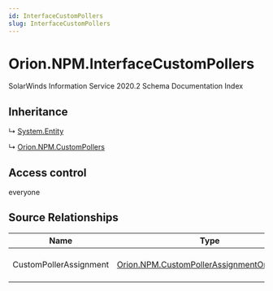 ```yaml
---
id: InterfaceCustomPollers
slug: InterfaceCustomPollers
---
```


# Orion.NPM.InterfaceCustomPollers

SolarWinds Information Service 2020.2 Schema Documentation Index

## Inheritance

↳ [System.Entity](./../System/Entity)

↳ [Orion.NPM.CustomPollers](./../Orion.NPM/CustomPollers)

## Access control

everyone

## Source Relationships

| Name | Type | Notes |
| ------ | ------ | ------ |
| CustomPollerAssignment | [Orion.NPM.CustomPollerAssignmentOnInterface](./../Orion.NPM/CustomPollerAssignmentOnInterface) | Defined by relationship Orion.InterfaceCustomPollersReferencesCustomPollerAssignmentOnInterface (System.Reference) |

